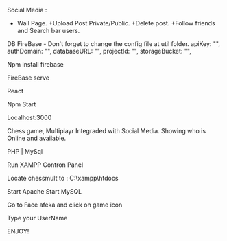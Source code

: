 Social Media : 

+ Wall Page.
+Upload Post Private/Public.
+Delete post.
+Follow friends and Search bar users.

DB FireBase - Don't forget to change the config file at util folder.
    apiKey: "",
    authDomain: "",
    databaseURL: "",
    projectId: "",
    storageBucket: "",


Npm install firebase 

FireBase serve


React

Npm Start

Localhost:3000

Chess game, Multiplayr Integraded with Social Media.
Showing who is Online and available.

PHP | MySql

Run XAMPP Contron Panel

Locate chessmult to : C:\xampp\htdocs

Start Apache
Start MySQL

Go to Face afeka and click on game icon

Type your UserName

ENJOY!
